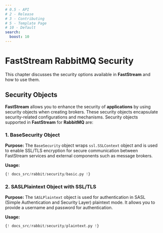 ```yaml
---
# 0.5 - API
# 2 - Release
# 3 - Contributing
# 5 - Template Page
# 10 - Default
search:
  boost: 10
---
```


# FastStream RabbitMQ Security

This chapter discusses the security options available in **FastStream** and how to use them.

## Security Objects

**FastStream** allows you to enhance the security of **applications** by using security objects when creating brokers. These security objects encapsulate security-related configurations and mechanisms. Security objects supported in **FastStream** for **RabbitMQ** are:

### 1. BaseSecurity Object

**Purpose:** The `BaseSecurity` object wraps `ssl.SSLContext` object and is used to enable SSL/TLS encryption for secure communication between FastStream services and external components such as message brokers.

**Usage:**

```python linenums="1" hl_lines="6-7 9"
{! docs_src/rabbit/security/basic.py !}
```

### 2. SASLPlaintext Object with SSL/TLS

**Purpose:** The `SASLPlaintext` object is used for authentication in SASL (Simple Authentication and Security Layer) plaintext mode. It allows you to provide a username and password for authentication.

**Usage:**

```python linenums="1" hl_lines="6-11 13"
{! docs_src/rabbit/security/plaintext.py !}
```
